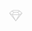 <svg class="svg" width="23" height="19" viewBox="0 0 23 19" xmlns="http://www.w3.org/2000/svg"><path d="M1.65 5.183l-.35-.357-.325.319.287.353.388-.315zm3.433-3.366L4.88 1.36l-.083.036-.065.064.35.357zM8.068.5V0h-.106l-.096.043.202.457zm7.164 0l.202-.457L15.338 0h-.106v.5zm2.985 1.317l.35-.357-.065-.064-.083-.036-.202.457zm3.433 3.366l.388.315.287-.353-.325-.32-.35.358zm-10 12.317l-.388.315.388.478.388-.478-.388-.315zM2 5.54l3.433-3.366-.7-.714L1.3 4.826l.7.714zm3.285-3.265L8.27.957 7.866.043 4.881 1.36l.404.915zM8.068 1h7.164V0H8.068v1zM15.03.957l2.985 1.318.404-.915L15.434.043l-.404.914zm2.837 1.217L21.3 5.54l.7-.714-3.433-3.366-.7.714zM4.87 2.27l3.556 1.683.428-.904-3.556-1.683-.428.904zM8.639 4h6.022V3H8.639v1zm6.236-.048l3.556-1.683-.428-.904-3.556 1.683.428.904zm-6.651-.73l-2.687 4 .83.557 2.687-4-.83-.558zM6.189 7.06L1.887 4.743l-.474.88L5.715 7.94l.474-.88zm8.057-3.281l2.687 4 .83-.558-2.687-4-.83.558zm3.339 4.161l4.302-2.317-.474-.88L17.11 7.06l.475.88zM17.348 7H5.952v1h11.396V7zm-11.83.748l5.698 10 .868-.495-5.697-10-.869.495zm6.566 10l5.698-10-.869-.496-5.697 10 .868.495zm9.178-12.88l-10 12.317.776.63 10-12.317-.776-.63zm-20 .63l10 12.317.776-.63-10-12.317-.776.63z" fill-rule="nonzero" fill-opacity="1" fill="#d4d4d4" stroke="none"></path></svg>